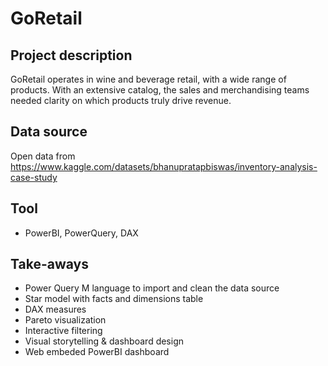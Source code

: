 # GoRetail

## Project description
GoRetail operates in wine and beverage retail, with a wide range of products. With an extensive catalog, the sales and merchandising teams needed clarity on which products truly drive revenue. 

## Data source
Open data from https://www.kaggle.com/datasets/bhanupratapbiswas/inventory-analysis-case-study

## Tool
- PowerBI, PowerQuery, DAX

## Take-aways
- Power Query M language to import and clean the data source
- Star model with facts and dimensions table
- DAX measures
- Pareto visualization
- Interactive filtering
- Visual storytelling & dashboard design
- Web embeded PowerBI dashboard

